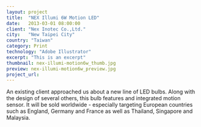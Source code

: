 ```yaml
---
layout: project
title:  "NEX Illumi 6W Motion LED"
date:   2013-03-01 08:00:00
client: "Nex Inotec Co.,Ltd."
city:   "New Taipei City"
country: "Taiwan"
category: Print
technology: "Adobe Illustrator"
excerpt: "This is an excerpt"
thumbnail: nex-illumi-motion6w_thumb.jpg
preview: nex-illumi-motion6w_preview.jpg
project_url:
---
```


An existing client approached us about a new line of LED bulbs. Along with the design of several others, this bulb features and integrated motion sensor. It will be sold worldwide - especially targeting European countries such as England, Germany and France as well as Thailand, Singapore and Malaysia.
